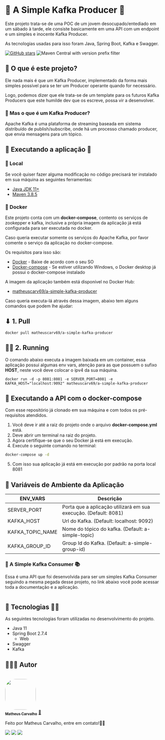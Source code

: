 # 🚀 A Simple Kafka Producer 🔗

Este projeto trata-se de uma POC de um jovem desocupado/entediado em um sábado à tarde, ele consiste basicamente em uma
API com um endpoint e um simples e inocente Kafka Producer.

As tecnologias usadas para isso foram Java, Spring Boot, Kafka e Swagger.

[![GitHub stars](https://img.shields.io/github/stars/matheuscarv69/a-simple-kafka-producer?color=7159)](https://github.com/matheuscarv69/votes-challenge/stargazers)
![Maven Central with version prefix filter](https://img.shields.io/maven-central/v/org.apache.maven/apache-maven/3.8.5?color=7159)

## 🤔 O que é este projeto?

Ele nada mais é que um Kafka Producer, implementado da forma mais simples possível para se ter um Producer operante
quando for necessário.

Logo, podemos dizer que ele trata-se de um template para os futuros Kafka Producers que este humilde dev que os escreve,
possa vir a desenvolver.

### 🧐 Mas o que é um Kafka Producer?

Apache Kafka é uma plataforma de streaming baseada em sistema distribuído de publish/subscribe, onde há um processo
chamado producer, que envia mensagens para um tópico.

## 🚀 Executando a aplicação 👾

### 📍 Local

Se você quiser fazer alguma modificação no código precisará ter instalado em sua máquina as seguintes ferramentas:

- [Java JDK 11+](https://www.oracle.com/br/java/technologies/javase-jdk11-downloads.html)
- [Maven 3.8.5](https://maven.apache.org/download.cgi)

### 🐳 Docker

Este projeto conta com um **docker-compose**, contento os serviços de zookepper e kafka, inclusive a própria imagem da
aplicação já está configurada para ser
executada no docker.

Caso queria executar somente os serviços do Apache Kafka, por favor comente o serviço da aplicação no docker-compose.

Os requisitos para isso são:

- [Docker](https://www.docker.com/products/docker-desktop) - Baixe de acordo com o seu SO
- [Docker-compose](https://docs.docker.com/compose/install/) - Se estiver utilizando Windows, o Docker desktop já possui
  o docker-compose instalado

A imagem da aplicação também está disponível no Docker Hub:

- [matheuscarv69/a-simple-kafka-producer](https://hub.docker.com/r/matheuscarv69/a-simple-kafka-producer)

Caso queria executa-lá através dessa imagem, abaixo tem alguns comandos que podem lhe ajudar:

## ⬇ 1. Pull

```shell
docker pull matheuscarv69/a-simple-kafka-producer
```

## 🏃‍♂️ 2. Running

O comando abaixo executa a imagem baixada em um container, essa aplicação possui algumas env vars, atenção para as que
possuem o sufixo **HOST**, neste você deve colocar o ipv4 da sua máquina.

```shell
docker run -d -p 8081:8081 -e SERVER_PORT=8081 -e KAFKA_HOST="localhost:9092" matheuscarv69/a-simple-kafka-producer
```

## 🎲 Executando a API com o docker-compose

Com esse repositório já clonado em sua máquina e com todos os pré-requisitos atendidos.

1. Você deve ir até a raiz do projeto onde o arquivo **docker-compose.yml** está.
2. Deve abrir um terminal na raiz do projeto.
3. Agora certifique-se que o seu Docker já está em execução.
4. Execute o seguinte comando no terminal:

```bash
docker-compose up -d
```

5. Com isso sua aplicação já está em execução por padrão na porta local 8081

## 🔧 Variáveis de Ambiente da Aplicação

| ENV_VARS                      | Descrição                                                        |
| ----------------------------- |------------------------------------------------------------------|
| SERVER_PORT                   | Porta que a aplicação utilizará em sua execução. (Default: 8081) |
| KAFKA_HOST                    | Url do Kafka. (Default: localhost: 9092)                         |
| KAFKA_TOPIC_NAME              | Nome do tópico do kafka. (Default: a-simple-topic)               |
| KAFKA_GROUP_ID                | Group Id do Kafka. (Default: a-simple-group-id)                    |

### 🚀 A Simple Kafka Consumer 📚

Essa é uma API que foi desenvolvida para ser um simples Kafka Consumer seguindo a mesma pegada desse projeto, no link
abaixo você pode acessar toda a documentação e a aplicação.

```bash

```

## 🚀 Tecnologias 👩‍🚀

As seguintes tecnologias foram utilizadas no desenvolvimento do projeto.

- Java 11
- Spring Boot 2.7.4
    - Web
- Swagger
- Kafka

## 👨🏻‍💻 Autor

<br>
<a href="https://github.com/matheuscarv69">
 <img style="border-radius: 35%;" src="https://avatars1.githubusercontent.com/u/55814214?s=460&u=ffb1e928527a55f53df6e0d323c2fd7ba92fe0c3&v=4" width="100px;" alt=""/>
 <br />
 <sub><b>Matheus Carvalho</b></sub></a> <a href="https://github.com/matheuscarv69" title="Matheus Carvalho">🚀</a>

Feito por Matheus Carvalho, entre em contato!✌🏻

 <p align="left">
    <a href="mailto:matheus9126@gmail.com" alt="Gmail" target="_blank">
      <img src="https://img.shields.io/badge/Gmail-D14836?style=for-the-badge&logo=gmail&logoColor=white&link=mailto:matheus9126@gmail.com"/></a>
    <a href="https://www.linkedin.com/in/matheus-carvalho69/" alt="Linkedin" target="_blank">
        <img src="https://img.shields.io/badge/LinkedIn-0077B5?style=for-the-badge&logo=linkedin&logoColor=white&link=https://www.linkedin.com/in/matheus-carvalho69/"/></a>  
    <a href="https://www.instagram.com/_mmcarvalho/" alt="Instagram" target="_blank">
      <img src="https://img.shields.io/badge/Instagram-E4405F?style=for-the-badge&logo=instagram&logoColor=white&link=https://www.instagram.com/_mmcarvalho/"/></a>  
  </p>